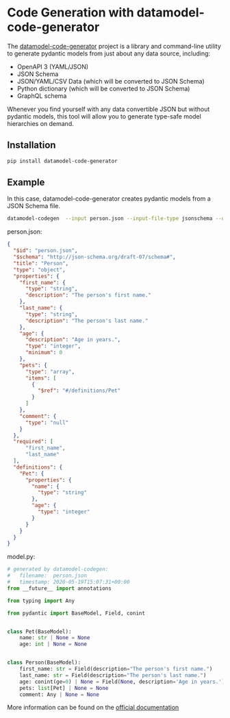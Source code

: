 # Code Generation with datamodel-code-generator

The [datamodel-code-generator](https://github.com/koxudaxi/datamodel-code-generator/) project is a library and command-line utility to generate pydantic models from just about any data source, including:

* OpenAPI 3 (YAML/JSON)
* JSON Schema
* JSON/YAML/CSV Data (which will be converted to JSON Schema)
* Python dictionary (which will be converted to JSON Schema)
* GraphQL schema

Whenever you find yourself with any data convertible JSON but without pydantic models, this tool will allow you to generate type-safe model hierarchies on demand.

## Installation

```bash
pip install datamodel-code-generator
```

## Example

In this case, datamodel-code-generator creates pydantic models from a JSON Schema file.

```bash
datamodel-codegen  --input person.json --input-file-type jsonschema --output model.py
```

person.json:

```json
{
  "$id": "person.json",
  "$schema": "http://json-schema.org/draft-07/schema#",
  "title": "Person",
  "type": "object",
  "properties": {
    "first_name": {
      "type": "string",
      "description": "The person's first name."
    },
    "last_name": {
      "type": "string",
      "description": "The person's last name."
    },
    "age": {
      "description": "Age in years.",
      "type": "integer",
      "minimum": 0
    },
    "pets": {
      "type": "array",
      "items": [
        {
          "$ref": "#/definitions/Pet"
        }
      ]
    },
    "comment": {
      "type": "null"
    }
  },
  "required": [
      "first_name",
      "last_name"
  ],
  "definitions": {
    "Pet": {
      "properties": {
        "name": {
          "type": "string"
        },
        "age": {
          "type": "integer"
        }
      }
    }
  }
}
```

model.py:

```python {upgrade="skip" requires="3.10"}
# generated by datamodel-codegen:
#   filename:  person.json
#   timestamp: 2020-05-19T15:07:31+00:00
from __future__ import annotations

from typing import Any

from pydantic import BaseModel, Field, conint


class Pet(BaseModel):
    name: str | None = None
    age: int | None = None


class Person(BaseModel):
    first_name: str = Field(description="The person's first name.")
    last_name: str = Field(description="The person's last name.")
    age: conint(ge=0) | None = Field(None, description='Age in years.')
    pets: list[Pet] | None = None
    comment: Any | None = None
```

More information can be found on the
[official documentation](https://koxudaxi.github.io/datamodel-code-generator/)

